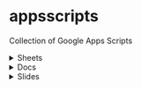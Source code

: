 # appsscripts
Collection of Google Apps Scripts

<details><summary>Sheets</summary>
<p>

#### We can hide anything, even code!

```ruby
   puts "Hello World"
```

</p>
</details>
<details><summary>Docs</summary>
<p>

#### We can hide anything, even code!

```ruby
   puts "Hello World"
```

</p>
</details>
<details><summary>Slides</summary>
<p>
[Random Number Generator](./Slides/Random Number.js)

</p>
</details>
